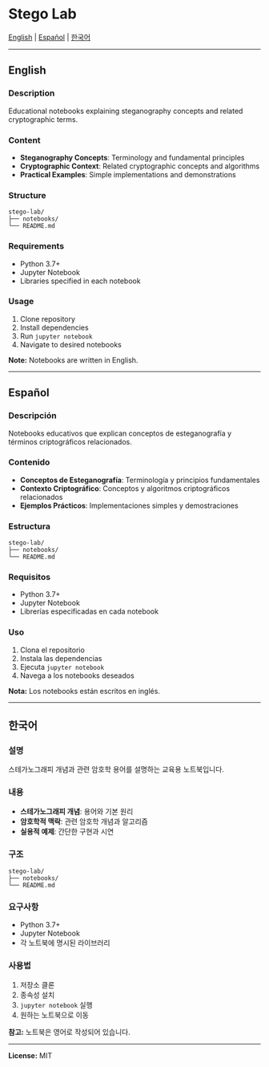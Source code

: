 # Stego Lab

[English](#english) | [Español](#español) | [한국어](#한국어)

---

## English

### Description
Educational notebooks explaining steganography concepts and related cryptographic terms.

### Content
- **Steganography Concepts**: Terminology and fundamental principles
- **Cryptographic Context**: Related cryptographic concepts and algorithms
- **Practical Examples**: Simple implementations and demonstrations

### Structure
```
stego-lab/
├── notebooks/
└── README.md
```

### Requirements
- Python 3.7+
- Jupyter Notebook
- Libraries specified in each notebook

### Usage
1. Clone repository
2. Install dependencies
3. Run `jupyter notebook`
4. Navigate to desired notebooks

**Note:** Notebooks are written in English.

---

## Español

### Descripción
Notebooks educativos que explican conceptos de esteganografía y términos criptográficos relacionados.

### Contenido
- **Conceptos de Esteganografía**: Terminología y principios fundamentales
- **Contexto Criptográfico**: Conceptos y algoritmos criptográficos relacionados
- **Ejemplos Prácticos**: Implementaciones simples y demostraciones

### Estructura
```
stego-lab/
├── notebooks/
└── README.md
```

### Requisitos
- Python 3.7+
- Jupyter Notebook
- Librerías especificadas en cada notebook

### Uso
1. Clona el repositorio
2. Instala las dependencias
3. Ejecuta `jupyter notebook`
4. Navega a los notebooks deseados

**Nota:** Los notebooks están escritos en inglés.

---

## 한국어

### 설명
스테가노그래피 개념과 관련 암호학 용어를 설명하는 교육용 노트북입니다.

### 내용
- **스테가노그래피 개념**: 용어와 기본 원리
- **암호학적 맥락**: 관련 암호학 개념과 알고리즘
- **실용적 예제**: 간단한 구현과 시연

### 구조
```
stego-lab/
├── notebooks/
└── README.md
```

### 요구사항
- Python 3.7+
- Jupyter Notebook
- 각 노트북에 명시된 라이브러리

### 사용법
1. 저장소 클론
2. 종속성 설치
3. `jupyter notebook` 실행
4. 원하는 노트북으로 이동

**참고:** 노트북은 영어로 작성되어 있습니다.

---

**License:** MIT
 

